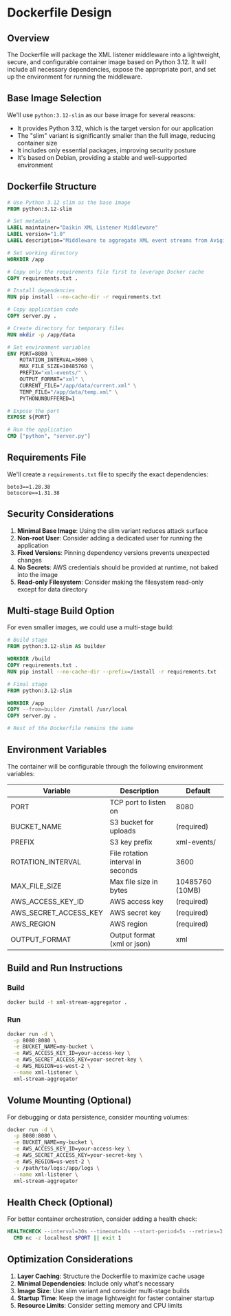 # Dockerfile Design

## Overview
The Dockerfile will package the XML listener middleware into a lightweight, secure, and configurable container image based on Python 3.12. It will include all necessary dependencies, expose the appropriate port, and set up the environment for running the middleware.

## Base Image Selection
We'll use `python:3.12-slim` as our base image for several reasons:
- It provides Python 3.12, which is the target version for our application
- The "slim" variant is significantly smaller than the full image, reducing container size
- It includes only essential packages, improving security posture
- It's based on Debian, providing a stable and well-supported environment

## Dockerfile Structure

```dockerfile
# Use Python 3.12 slim as the base image
FROM python:3.12-slim

# Set metadata
LABEL maintainer="Daikin XML Listener Middleware"
LABEL version="1.0"
LABEL description="Middleware to aggregate XML event streams from Avigilon ACM to S3"

# Set working directory
WORKDIR /app

# Copy only the requirements file first to leverage Docker cache
COPY requirements.txt .

# Install dependencies
RUN pip install --no-cache-dir -r requirements.txt

# Copy application code
COPY server.py .

# Create directory for temporary files
RUN mkdir -p /app/data

# Set environment variables
ENV PORT=8080 \
    ROTATION_INTERVAL=3600 \
    MAX_FILE_SIZE=10485760 \
    PREFIX="xml-events/" \
    OUTPUT_FORMAT="xml" \
    CURRENT_FILE="/app/data/current.xml" \
    TEMP_FILE="/app/data/temp.xml" \
    PYTHONUNBUFFERED=1

# Expose the port
EXPOSE ${PORT}

# Run the application
CMD ["python", "server.py"]
```

## Requirements File
We'll create a `requirements.txt` file to specify the exact dependencies:

```
boto3==1.28.38
botocore==1.31.38
```

## Security Considerations

1. **Minimal Base Image**: Using the slim variant reduces attack surface
2. **Non-root User**: Consider adding a dedicated user for running the application
3. **Fixed Versions**: Pinning dependency versions prevents unexpected changes
4. **No Secrets**: AWS credentials should be provided at runtime, not baked into the image
5. **Read-only Filesystem**: Consider making the filesystem read-only except for data directory

## Multi-stage Build Option
For even smaller images, we could use a multi-stage build:

```dockerfile
# Build stage
FROM python:3.12-slim AS builder

WORKDIR /build
COPY requirements.txt .
RUN pip install --no-cache-dir --prefix=/install -r requirements.txt

# Final stage
FROM python:3.12-slim

WORKDIR /app
COPY --from=builder /install /usr/local
COPY server.py .

# Rest of the Dockerfile remains the same
```

## Environment Variables

The container will be configurable through the following environment variables:

| Variable | Description | Default |
|----------|-------------|---------|
| PORT | TCP port to listen on | 8080 |
| BUCKET_NAME | S3 bucket for uploads | (required) |
| PREFIX | S3 key prefix | xml-events/ |
| ROTATION_INTERVAL | File rotation interval in seconds | 3600 |
| MAX_FILE_SIZE | Max file size in bytes | 10485760 (10MB) |
| AWS_ACCESS_KEY_ID | AWS access key | (required) |
| AWS_SECRET_ACCESS_KEY | AWS secret key | (required) |
| AWS_REGION | AWS region | (required) |
| OUTPUT_FORMAT | Output format (xml or json) | xml |

## Build and Run Instructions

### Build
```bash
docker build -t xml-stream-aggregator .
```

### Run
```bash
docker run -d \
  -p 8080:8080 \
  -e BUCKET_NAME=my-bucket \
  -e AWS_ACCESS_KEY_ID=your-access-key \
  -e AWS_SECRET_ACCESS_KEY=your-secret-key \
  -e AWS_REGION=us-west-2 \
  --name xml-listener \
  xml-stream-aggregator
```

## Volume Mounting (Optional)
For debugging or data persistence, consider mounting volumes:

```bash
docker run -d \
  -p 8080:8080 \
  -e BUCKET_NAME=my-bucket \
  -e AWS_ACCESS_KEY_ID=your-access-key \
  -e AWS_SECRET_ACCESS_KEY=your-secret-key \
  -e AWS_REGION=us-west-2 \
  -v /path/to/logs:/app/logs \
  --name xml-listener \
  xml-stream-aggregator
```

## Health Check (Optional)
For better container orchestration, consider adding a health check:

```dockerfile
HEALTHCHECK --interval=30s --timeout=10s --start-period=5s --retries=3 \
  CMD nc -z localhost $PORT || exit 1
```

## Optimization Considerations

1. **Layer Caching**: Structure the Dockerfile to maximize cache usage
2. **Minimal Dependencies**: Include only what's necessary
3. **Image Size**: Use slim variant and consider multi-stage builds
4. **Startup Time**: Keep the image lightweight for faster container startup
5. **Resource Limits**: Consider setting memory and CPU limits